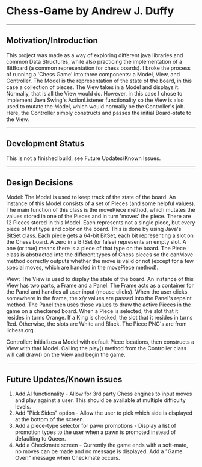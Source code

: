 # Chess-Game by Andrew J. Duffy
--------------------------
Motivation/Introduction
--------------------------
This project was made as a way of exploring different java libraries and common Data Structures, 
while also practicing the implementation of a BitBoard (a common representation for chess
boards). I broke the process of running a 'Chess Game' into three components: a Model, View, 
and Controller. The Model is the representation of the state of the board, in this case a collection
of pieces. The View takes in a Model and displays it. Normally, that is all the View would do. However, in 
this case I chose to implement Java Swing's ActionListener functionality so the View is also used to mutate
the Model, which would normally be the Controller's job. Here, the Controller simply constructs and passes the initial 
Board-state to the View.

--------------------------
Development Status
--------------------------
This is not a finished build, see Future Updates/Known Issues.

--------------------------
Design Decisions
--------------------------
Model: The Model is used to keep track of the state of the board. An instance of this Model consists of a
        set of Pieces (and some helpful values). The main function of this class is the movePiece method, 
        which mutates the values stored in one of the Pieces and in turn 'moves' the piece. There are 12
        Pieces stored in this Model. Each represents not a single piece, but every piece of that type and
        color on the board. This is done by using Java's BitSet class. Each piece gets a 64-bit BitSet, 
        each bit representing a slot on the Chess board. A zero in a BitSet (or false) represents an empty
        slot. A one (or true) means there is a piece of that type on the board. The Piece class is abstracted
        into the different types of Chess pieces so the canMove method correctly outputs whether the
        move is valid or not (except for a few special moves, which are handled in the movePiece method).
        

View: The View is used to display the state of the board. An instance of this View has two parts, a Frame and 
      a Panel. The Frame acts as a container for the Panel and handles all
      user input (mouse clicks). When the user clicks somewhere in the frame, the x/y values are passed into the
      Panel's repaint method. The Panel then uses those values to draw the active Pieces in the game
      on a checkered board. When a Piece is selected, the slot that it resides in turns Orange. If a King
      is checked, the slot that it resides in turns Red. Otherwise, the slots are White and Black. The Piece 
      PNG's are from lichess.org.

Controller: Initializes a Model with default Piece locations, then constructs a View with that Model.
            Calling the play() method from the Controller class will call draw() on the View and begin the game.
            


--------------------------
Future Updates/Known issues
--------------------------
1. Add AI functionality          - Allow for 3rd party Chess engines to input moves
                                   and play against a user. This should be available 
                                   at multiple difficulty levels.
2. Add "Pick Sides" option       - Allow the user to pick which side is displayed at 
                                   the bottom of the screen.
3. Add a piece-type selector for pawn promotions - Display a list of promotion types to the user when
                                                   a pawn is promoted instead of defaulting to Queen.
4. Add a Checkmate screen        - Currently the game ends with a soft-mate, no moves
                                   can be made and no message is displayed. Add a
                                   "Game Over!" message when Checkmate occurs.
                                

